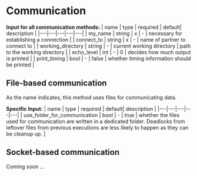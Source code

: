 # Communication

**Input for all communication methods:**
| name | type | required | default| description |
|---|---|---|---|---|
| my_name           | string | x | - | necessary for establishing a connection |
| connect_to        | string | x | - | name of partner to connect to |
| working_directory | string | - | current working directory | path to the working directory |
| echo_level        | int    | - | 0 | decides how much output is printed |
| print_timing      | bool   | - | false | whether timing information should be printed |


## File-based communication
As the name indicates, this method uses files for communicating data.

**Specific Input:**
| name | type | required | default| description |
|---|---|---|---|---|
| use_folder_for_communication | bool | - | true | whether the files used for communication are written in a dedicated folder. Deadlocks from leftover files from previous executions are less likely to happen as they can be cleanup up. |


## Socket-based communication
Coming soon ...
